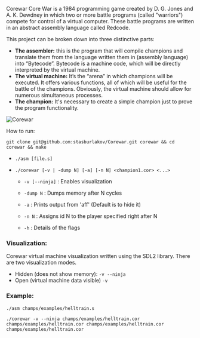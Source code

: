 Corewar
Core War is a 1984 programming game created by D. G. Jones and A. K. Dewdney in which two or more battle programs (called "warriors") compete for control of a virtual computer. These battle programs are written in an abstract assembly language called Redcode.

This project can be broken down into three distinctive parts:

- __The assembler:__ this is the program that will compile champions and translate them from the language written them in (assembly language) into “Bytecode”. Bytecode is a machine code, which will be directly interpreted by the virtual machine.
- __The virtual machine:__ It’s the “arena” in which champions will be executed. It offers various functions, all of which will be useful for the battle of the champions. Obviously, the virtual machine should allow for numerous simultaneous processes.
- __The champion:__ It's necessary to create a simple champion just to prove the program functionality.

![Corewar](image/corewar2.gif)

How to run:

`git clone git@github.com:stasburlakov/Corewar.git corewar && cd corewar && make`


- `./asm [file.s]`

- `./corewar [-v | -dump N] [-a] [-n N] <champion1.cor> <...> `

  - `-v [--ninja]`	: Enables visualization

  - `-dump N`	: Dumps memory after N cycles

  - `-a`	: Prints output from 'aff' (Default is to hide it)

  - `-n N`	: Assigns id N to the player specified right after N
  - `-h`   : Details of the flags
  
### Visualization:
Corewar virtual machine visualization written using the SDL2 library. There are two visualization modes.
- Hidden (does not show memory): `-v --ninja`
- Open (virtual machine data visible) `-v`

### Example:
`./asm champs/examples/helltrain.s`

`./corewar -v --ninja champs/examples/helltrain.cor champs/examples/helltrain.cor champs/examples/helltrain.cor champs/examples/helltrain.cor`
